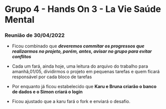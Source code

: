 # Grupo 4 - Hands On 3 - La Vie Saúde Mental

### Reunião de 30/04/2022

- Ficou combinado que ***deveremos commitar os progressos que realizarmos no projeto, porém, antes, avisar no grupo para evitar conflitos***

- Cada um fará, ainda hoje, uma leitura do arquivo do trabalho para amanhã,01/05, dividirmos o projeto em pequenas tarefas e quem ficará responsável por cada bloco de tarefas

- Por enquanto já ficou estabelecido que **Karu e Bruna criarão o banco de dados e o Simon criará o login**

- Ficou ajustado que a karu fará o fork e enviará o desafio. 